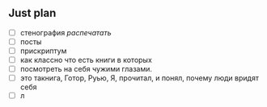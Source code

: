 ## Just plan
- [ ] стенография *распечатать*
- [ ] посты
- [ ] прискриптум
- [ ] как классно что есть книги в которых 
- [ ] посмотреть на себя чужими глазами.
- [ ] это такнига, Готор, Руью, Я, прочитал, и понял, почему люди вридят себя
- [ ] л
